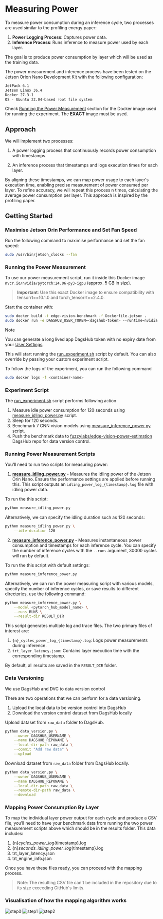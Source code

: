# Measuring Power

To measure power consumption during an inference cycle, two processes are used similar to the profiling energy paper:

1. **Power Logging Process**: Captures power data.
2. **Inference Process**: Runs inference to measure power used by each layer.

The goal is to produce power consumption by layer which will be used as the training data.

The power measurement and inference process have been tested on the Jetson Orion Nano Development Kit with the following configuration:

```txt
JetPack 6.1
Jetson Linux 36.4
Docker 27.3.1
OS - Ubuntu 22.04-based root file system
```

Check [Running the Power Measurement](#running-the-power-measurement) section for the Docker image used for running the experiment. The **EXACT** image must be used.

## Approach

We will implement two processes:

1. A power logging process that continuously records power consumption with timestamps.

2. An inference process that timestamps and logs execution times for each layer.

By aligning these timestamps, we can map power usage to each layer's execution time, enabling precise measurement of power consumed per layer. To refine accuracy, we will repeat this process n times, calculating the average power consumption per layer. This approach is inspired by the profiling paper.

## Getting Started

### Maximise Jetson Orin Performance and Set Fan Speed

Run the following command to maximise performance and set the fan speed:

```bash
sudo /usr/bin/jetson_clocks --fan
```

### Running the Power Measurement

To use our power measurement script, run it inside this Docker image `nvcr.io/nvidia/pytorch:24.06-py3-igpu` (approx. 5 GB in size).
> **Important**: Use this exact Docker image to ensure compatibility with tensorrt==10.1.0 and torch_tensorrt==2.4.0.

Start the container with:

```bash
sudo docker build -t edge-vision-benchmark -f Dockerfile.jetson .
sudo docker run -e DAGSHUB_USER_TOKEN=<dagshub-token> --runtime=nvidia --ipc=host -v $(pwd):/app -d edge-vision-benchmark
```

> [!NOTE]  
> You can generate a long lived app DagsHub token with no expiry date from your [User Settings](https://dagshub.com/user/settings/tokens).

This will start running the [run_experiment.sh](./run_experiment.sh) script by default. You can also override by passing your custom experiment script.

To follow the logs of the experiment, you can run the following command

```bash
sudo docker logs -f <container-name>
```

### Experiment Script

The [run_experiment.sh](./run_experiment.sh) script performs following action

1. Measure idle power consumption for 120 seconds using [measure_idling_power.py](measure_idling_power.py) script.
2. Sleep for 120 seconds.
3. Benchmark 7 CNN vision models using [measure_inference_power.py](measure_inference_power.py) script.
4. Push the benchmark data to [fuzzylabs/edge-vision-power-estimation](https://dagshub.com/fuzzylabs/edge-vision-power-estimation) DagsHub repo for data version control.

### Running Power Measurement Scripts

You’ll need to run two scripts for measuring power:

1. **[measure_idling_power.py](measure_idling_power.py)** - Measures the idling power of the Jetson Orin Nano. Ensure the performance settings are applied before running this. This script outputs an `idling_power_log_{timestamp}.log` file with idling power data.

To run the this script:

```bash
python measure_idling_power.py
```

Alternatively, we can specify the idling duration such as 120 seconds:

```bash
python measure_idling_power.py \
    --idle-duration 120
```

2. **[measure_inference_power.py](measure_inference_power.py)** - Measures instantaneous power consumption and timestamps for each inference cycle. You can specify the number of inference cycles with the `--runs` argument, 30000 cycles will run by default.

To run the this script with default settings:

```bash
python measure_inference_power.py
```

Alternatively, we can run the power measuring script with various models, specify the number of inference cycles, or save results to different directories, use the following command:

```bash
python measure_inference_power.py \
    --model <pytorch_hub_model_name> \
    --runs RUNS \
    --result-dir RESULT_DIR
```

This script generates multiple log and trace files. The two primary files of interest are:

1. `{n}_cycles_power_log_{timestamp}.log`: Logs power measurements during inference.
2. `trt_layer_latency.json`: Contains layer execution time with the corresponding timestamp.

By default, all results are saved in the `RESULT_DIR` folder.

### Data Versioning

We use DagsHub and DVC to data version control

There are two operations that we can perform for a data versioning.

1. Upload the local data to be version control into DagsHub
2. Download the version control dataset from DagsHub locally

Upload dataset from `raw_data` folder to DagsHub.

```bash
python data_version.py \
    --owner DAGSHUB_USERNAME \
    --name DAGSHUB_REPONAME \
    --local-dir-path raw_data \
    --commit "Add raw data" \
    --upload
```

Download dataset from `raw_data` folder from DagsHub locally.

```bash
python data_version.py \
    --owner DAGSHUB_USERNAME \
    --name DAGSHUB_REPONAME \
    --local-dir-path raw_data \
    --remote-dir-path raw_data \
    --download
```

### Mapping Power Consumption By Layer

To map the individual layer power output for each cycle and produce a CSV file, you’ll need to have your benchmark data from running the two power measurement scripts above which should be in the results folder. This data includes:

1. {n}_cycles_power_log_{timestamp}.log
2. {n}_seconds_idling_power_log_{timestamp}.log
3. trt_layer_latency.json
4. trt_engine_info.json

Once you have these files ready, you can proceed with the mapping process.

> Note: The resulting CSV file can't be included in the repository due to its size exceeding GitHub's limits.

### Visualisation of how the mapping algorithm works

![step0](./assets/step0.png)
![step1](./assets/step1.png)
![step2](./assets/step2.png)
